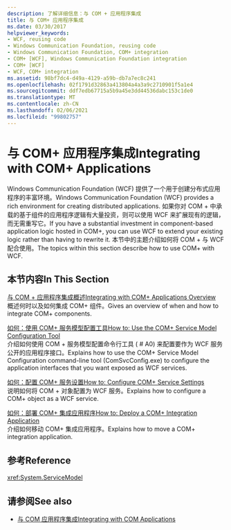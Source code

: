 ```yaml
---
description: 了解详细信息：与 COM + 应用程序集成
title: 与 COM+ 应用程序集成
ms.date: 03/30/2017
helpviewer_keywords:
- WCF, reusing code
- Windows Communication Foundation, reusing code
- Windows Communication Foundation, COM+ integration
- COM+ [WCF], Windows Communication Foundation integration
- COM+ [WCF]
- WCF, COM+ integration
ms.assetid: 98bf7dc4-d49a-4129-a59b-db7a7ec8c241
ms.openlocfilehash: 02f1791d32863a413804a4a3a9c2710901f5a1e4
ms.sourcegitcommit: ddf7edb67715a5b9a45e3dd44536dabc153c1de0
ms.translationtype: MT
ms.contentlocale: zh-CN
ms.lasthandoff: 02/06/2021
ms.locfileid: "99802757"
---
```

# <a name="integrating-with-com-applications"></a><span data-ttu-id="0389d-103">与 COM+ 应用程序集成</span><span class="sxs-lookup"><span data-stu-id="0389d-103">Integrating with COM+ Applications</span></span>

<span data-ttu-id="0389d-104">Windows Communication Foundation (WCF) 提供了一个用于创建分布式应用程序的丰富环境。</span><span class="sxs-lookup"><span data-stu-id="0389d-104">Windows Communication Foundation (WCF) provides a rich environment for creating distributed applications.</span></span> <span data-ttu-id="0389d-105">如果你对 COM + 中承载的基于组件的应用程序逻辑有大量投资，则可以使用 WCF 来扩展现有的逻辑，而无需重写它。</span><span class="sxs-lookup"><span data-stu-id="0389d-105">If you have a substantial investment in component-based application logic hosted in COM+, you can use WCF to extend your existing logic rather than having to rewrite it.</span></span> <span data-ttu-id="0389d-106">本节中的主题介绍如何将 COM + 与 WCF 配合使用。</span><span class="sxs-lookup"><span data-stu-id="0389d-106">The topics within this section describe how to use COM+ with WCF.</span></span>  
  
## <a name="in-this-section"></a><span data-ttu-id="0389d-107">本节内容</span><span class="sxs-lookup"><span data-stu-id="0389d-107">In This Section</span></span>  

 [<span data-ttu-id="0389d-108">与 COM + 应用程序集成概述</span><span class="sxs-lookup"><span data-stu-id="0389d-108">Integrating with COM+ Applications Overview</span></span>](integrating-with-com-plus-applications-overview.md)  
 <span data-ttu-id="0389d-109">概述何时以及如何集成 COM+ 组件。</span><span class="sxs-lookup"><span data-stu-id="0389d-109">Gives an overview of when and how to integrate COM+ components.</span></span>  
  
 [<span data-ttu-id="0389d-110">如何：使用 COM+ 服务模型配置工具</span><span class="sxs-lookup"><span data-stu-id="0389d-110">How to: Use the COM+ Service Model Configuration Tool</span></span>](how-to-use-the-com-service-model-configuration-tool.md)  
 <span data-ttu-id="0389d-111">介绍如何使用 COM + 服务模型配置命令行工具 ( # A0) 来配置要作为 WCF 服务公开的应用程序接口。</span><span class="sxs-lookup"><span data-stu-id="0389d-111">Explains how to use the COM+ Service Model Configuration command-line tool (ComSvcConfig.exe) to configure the application interfaces that you want exposed as WCF services.</span></span>  
  
 [<span data-ttu-id="0389d-112">如何：配置 COM+ 服务设置</span><span class="sxs-lookup"><span data-stu-id="0389d-112">How to: Configure COM+ Service Settings</span></span>](how-to-configure-com-service-settings.md)  
 <span data-ttu-id="0389d-113">说明如何将 COM + 对象配置为 WCF 服务。</span><span class="sxs-lookup"><span data-stu-id="0389d-113">Explains how to configure a COM+ object as a WCF service.</span></span>  
  
 [<span data-ttu-id="0389d-114">如何：部署 COM+ 集成应用程序</span><span class="sxs-lookup"><span data-stu-id="0389d-114">How to: Deploy a COM+ Integration Application</span></span>](how-to-deploy-a-com-integration-application.md)  
 <span data-ttu-id="0389d-115">介绍如何移动 COM+ 集成应用程序。</span><span class="sxs-lookup"><span data-stu-id="0389d-115">Explains how to move a COM+ integration application.</span></span>  
  
## <a name="reference"></a><span data-ttu-id="0389d-116">参考</span><span class="sxs-lookup"><span data-stu-id="0389d-116">Reference</span></span>  

 <xref:System.ServiceModel>  
  
## <a name="see-also"></a><span data-ttu-id="0389d-117">请参阅</span><span class="sxs-lookup"><span data-stu-id="0389d-117">See also</span></span>

- [<span data-ttu-id="0389d-118">与 COM 应用程序集成</span><span class="sxs-lookup"><span data-stu-id="0389d-118">Integrating with COM Applications</span></span>](integrating-with-com-applications.md)
